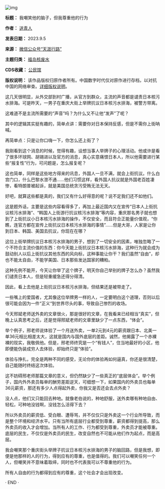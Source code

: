 ![img](https://chinadigitaltimes.net/chinese/files/2023/09/post-699949-64f79bc4c9884.png)




**标题：** 我嘲笑他的脑子，但我尊重他的行为  

**作者：** [送青人](https://chinadigitaltimes.net/space/天涯行路)  

**发表日期：** 2023.9.5  

**来源：** [微信公众号“天涯行路”](https://mp.weixin.qq.com/s/k5qv9QA1X260i7N5eHDo7A)  

**主题归类：** [福岛核废水](https://chinadigitaltimes.net/space/福岛核废水)  

**CDS收藏：** [公民馆](https://chinadigitaltimes.net/space/%E5%85%AC%E6%B0%91%E9%A6%86)  

**版权说明：** 该作品版权归原作者所有。中国数字时代仅对原作进行存档，以对抗中国的网络审查。[详细版权说明](https://chinadigitaltimes.net/chinese/copyright)。


这几天很明显，从外交部到村广播，从官方到群众，主流的声音都是谴责日本核污水排海。可是昨天，一男子在重庆大街上举牌抗议日本核污水排海，被警方带离。


这难道不是主流所需要的“声音”吗？为什么又不让他“发声”了呢？


其中的逻辑其实挺有趣的，简单点讲：需要你对日本保持反感，但是不需你上街呐喊。


再简单点：只是让你口嗨一下，你怎么还上街了？


我刚看到这个消息的时候，觉得有趣，设想当事人举牌子的心理活动。他或许是看了很多环球网、胡锡进以及官方的消息，真心实意痛恨日本人，所以他需要进行某些“报复性”行为，可问题是，怎么报复呢？


这也简单，同样是这些地方得来的讯息，外国人一旦不满，就会上街抗议。什么白宫门口，什么巴黎水泄不通……他们习惯这样，看外国人抗议就是外国老百姓凄惨，看特朗普被起诉，就是美国总统贪污受贿无法无天。


好吧，就算这些都是真的，我们又有什么好得意的呢？说不定我们还不如他们。


这是题外话，主要是这些内容看得多了，再加上最近国内又在宣传“日本人上街抗议核污水排海”、“韩国人上街游行抗议核污水排海”等内容，重庆那名男子就也想到了上街抗议小日本核污水排海的操作，不仅安全，而且符合正能量价值观，“你瞧，连官方都在宣传上街抗议日本核污水排海的事情”……但是大哥，人家是让你到日本、韩国、美国去抗议，你现在在哪？


这位上街举牌抗议日本核污水排海的男子，想到了一切安全的因素，唯独忽略了一个不符合主流价值的东西：你今天能上街抗议日本核污水排海，这种行为就会成为鼓动别人以后上街抗议其他东西的风向标，这种事能让你干？我们虽然“自由”，却也不能太自由，不能学美国、日本那些发达国家的糟粕。


这种先例不能开，今天让你举了这个牌子，明天你自己举别的牌子怎么办？虽然我们谴责日本人，但是轻重缓急还得分得清。


因此，看上去他是上街抗议日本核污水排海，但结果还是被带走了。


一些嘴上的爱国者，尤其像这位举牌男一样的人，一定要明白这个道理，否则以后很可能会因为一件“正义“到世界尽头的事，导致自己惨烈的收场。


今天邢斌老师送外卖的文章很火，那是很好的文章，在我看来已经相当“真实”，但晚上认真思考之后，还是觉得邢斌老师的文章里缺少了一点东西，“体会”。


举个例子，邢老师说体验了一个月送外卖，一单2元到4元的薪资跟日本、北美一单36元相比相差太大，这就是国内与国外底层的差距。诚然，他揭露了一个赤裸裸的现实，我敬佩他。但是，邢老师终究是一个“有钱人”，住当地最好的小区，他即便能伪装成穷人去体验，却始终只是“体验”。


体验与挣扎，完全是两种不同的感受，无论你的体验再如何逼真，你还是很清楚，自己能随时终结这次体验。


这不妨碍邢老师那篇文章的意义，但仍然缺少了一些真正的“底层体会”。举个例子，国内外外卖员每单的酬劳差距逆天，可细想一下，如果国内的外卖员也每单36元薪资，那还有多少人点得起外卖，你我又是否还会去点外卖？


没人点，他们又只能回去种地。就像老伯说的，种地舒服，送外卖哪有种地自由、轻松，可种地没钱啊，没钱怎么活得下去？


所以外卖员的薪资低、受白眼、遭辱骂，并不仅仅只是外卖这一个行业所导致，而是整个环境和经济水平。只有当所有底层行业都受到尊重，薪资都得到提高，那么外卖员的收入才会增加。当所有人的工作、行为都受到尊重，外卖员才能被尊重。底层的民生，不仅仅是外卖员的民生，改变自然也不可能从他们作为起点，而是高层。


我会嘲笑那个重庆街头举牌子抗议日本核污水排海的男子的脑回路，但是我想，即便是他那样的人的行为，得到应有的尊重，也是值得的。我们可以嘲笑任何一个人，但嘲笑并不意味着取缔，同时也不代表我可以不尊重他的行为。


所有人自由的行为都得到应有的尊重，这个社会才会出现改变。


· END ·

